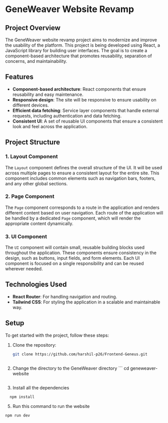 # GeneWeaver Website Revamp

## Project Overview

The GeneWeaver website revamp project aims to modernize and improve the usability of the platform. This project is being developed using React, a JavaScript library for building user interfaces. The goal is to create a component-based architecture that promotes reusability, separation of concerns, and maintainability.

## Features

- **Component-based architecture**: React components that ensure reusability and easy maintenance.
- **Responsive design**: The site will be responsive to ensure usability on different devices.
- **Efficient data fetching**: Service layer components that handle external requests, including authentication and data fetching.
- **Consistent UI**: A set of reusable UI components that ensure a consistent look and feel across the application.

## Project Structure

### 1. **Layout Component**
The `Layout` component defines the overall structure of the UI. It will be used across multiple pages to ensure a consistent layout for the entire site. This component includes common elements such as navigation bars, footers, and any other global sections.

### 2. **Page Component**
The `Page` component corresponds to a route in the application and renders different content based on user navigation. Each route of the application will be handled by a dedicated `Page` component, which will render the appropriate content dynamically.

### 3. **UI Component**
The `UI` component will contain small, reusable building blocks used throughout the application. These components ensure consistency in the design, such as buttons, input fields, and form elements. Each UI component is focused on a single responsibility and can be reused wherever needed.



## Technologies Used


- **React Router**: For handling navigation and routing.
- **Tailwind CSS**: For styling the application in a scalable and maintainable way.


## Setup

To get started with the project, follow these steps:

1. Clone the repository:
   ```bash
   git clone https://github.com/harshil-p26/Frontend-Geneus.git
  
  2. Change the directory to the GeneWeaver directory
    ```
      cd geneweaver-website
     ```

  3. Install all the dependencies
   ```
     npm install
   ```
   
 5. Run this command to run the website
   ```
 npm run dev
  ```


